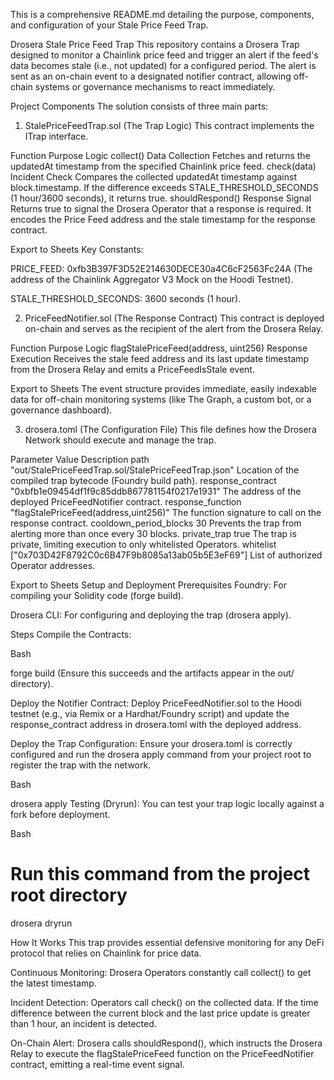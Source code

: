 
This is a comprehensive README.md detailing the purpose, components, and configuration of your Stale Price Feed Trap.

Drosera Stale Price Feed Trap
This repository contains a Drosera Trap designed to monitor a Chainlink price feed and trigger an alert if the feed's data becomes stale (i.e., not updated) for a configured period. The alert is sent as an on-chain event to a designated notifier contract, allowing off-chain systems or governance mechanisms to react immediately.

Project Components
The solution consists of three main parts:

1. StalePriceFeedTrap.sol (The Trap Logic)
This contract implements the ITrap interface.

Function	Purpose	Logic
collect()	Data Collection	Fetches and returns the updatedAt timestamp from the specified Chainlink price feed.
check(data)	Incident Check	Compares the collected updatedAt timestamp against block.timestamp. If the difference exceeds STALE_THRESHOLD_SECONDS (1 hour/3600 seconds), it returns true.
shouldRespond()	Response Signal	Returns true to signal the Drosera Operator that a response is required. It encodes the Price Feed address and the stale timestamp for the response contract.

Export to Sheets
Key Constants:

PRICE_FEED: 0xfb3B397F3D52E214630DECE30a4C6cF2563Fc24A (The address of the Chainlink Aggregator V3 Mock on the Hoodi Testnet).

STALE_THRESHOLD_SECONDS: 3600 seconds (1 hour).

2. PriceFeedNotifier.sol (The Response Contract)
This contract is deployed on-chain and serves as the recipient of the alert from the Drosera Relay.

Function	Purpose	Logic
flagStalePriceFeed(address, uint256)	Response Execution	Receives the stale feed address and its last update timestamp from the Drosera Relay and emits a PriceFeedIsStale event.

Export to Sheets
The event structure provides immediate, easily indexable data for off-chain monitoring systems (like The Graph, a custom bot, or a governance dashboard).

3. drosera.toml (The Configuration File)
This file defines how the Drosera Network should execute and manage the trap.

Parameter	Value	Description
path	"out/StalePriceFeedTrap.sol/StalePriceFeedTrap.json"	Location of the compiled trap bytecode (Foundry build path).
response_contract	"0xbfb1e09454df1f9c85ddb867781154f0217e1931"	The address of the deployed PriceFeedNotifier contract.
response_function	"flagStalePriceFeed(address,uint256)"	The function signature to call on the response contract.
cooldown_period_blocks	30	Prevents the trap from alerting more than once every 30 blocks.
private_trap	true	The trap is private, limiting execution to only whitelisted Operators.
whitelist	["0x703D42F8792C0c6B47F9b8085a13ab05b5E3eF69"]	List of authorized Operator addresses.

Export to Sheets
Setup and Deployment
Prerequisites
Foundry: For compiling your Solidity code (forge build).

Drosera CLI: For configuring and deploying the trap (drosera apply).

Steps
Compile the Contracts:

Bash

forge build
(Ensure this succeeds and the artifacts appear in the out/ directory).

Deploy the Notifier Contract:
Deploy PriceFeedNotifier.sol to the Hoodi testnet (e.g., via Remix or a Hardhat/Foundry script) and update the response_contract address in drosera.toml with the deployed address.

Deploy the Trap Configuration:
Ensure your drosera.toml is correctly configured and run the drosera apply command from your project root to register the trap with the network.

Bash

drosera apply
Testing (Dryrun):
You can test your trap logic locally against a fork before deployment.

Bash

# Run this command from the project root directory
drosera dryrun

How It Works
This trap provides essential defensive monitoring for any DeFi protocol that relies on Chainlink for price data.

Continuous Monitoring: Drosera Operators constantly call collect() to get the latest timestamp.

Incident Detection: Operators call check() on the collected data. If the time difference between the current block and the last price update is greater than 1 hour, an incident is detected.

On-Chain Alert: Drosera calls shouldRespond(), which instructs the Drosera Relay to execute the flagStalePriceFeed function on the PriceFeedNotifier contract, emitting a real-time event signal.
